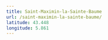 ```yaml
---
title: Saint-Maximin-la-Sainte-Baume
url: /saint-maximin-la-sainte-baume/
latitude: 43.448
longitude: 5.861
---
```

